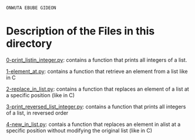 ```
ONWUTA EBUBE GIDEON
```

# Description of the Files in this directory

[0-print_listin_integer.py](./0-print_list_integer.py): contains a function that prints all integers of a list.


[1-element_at.py](./1-element_at.py): contains a function that retrieve an element from a list like in C


[2-replace_in_list.py](./2-replace_in_list.py): contains a function that replaces an element of a list at a specific position (like in C)



[3-print_reversed_list_integer.py](./3-print_reversed_list_integer.py): contains a function that prints all integers of a list, in reversed order


[4-new_in_list.py](./4-new_in_list.py): contais a function that replaces an element in alist at a specific position without modifying the original list (like in C)
